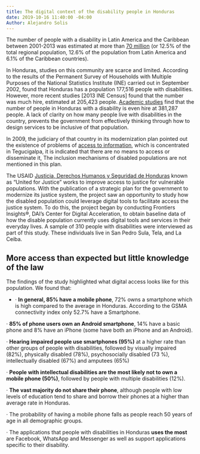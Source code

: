 ```yaml
---
title: The digital context of the disability people in Honduras
date: 2019-10-16 11:40:00 -04:00
Author: Alejandro Solis
---
```


The number of people with a disability in Latin America and the Caribbean between 2001-2013 was estimated at more than [70 million](https://www.paho.org/hon/index.php?option=com_docman&view=download&alias=383-identificacion-y-caracterizacion-de-las-personas-con-discapacidad-en-francisco-morazan-2017&category_slug=fortalecimiento-de-sistemas-de-salud&Itemid=211) (or 12.5% ​​of the total regional population, 12.6% of the population from Latin America and 6.1% of the Caribbean countries).

In Honduras, studies on this community are scarce and limited. According to the results of the Permanent Survey of Households with Multiple Purposes of the National Statistics Institute (INE) carried out in September 2002, found that Honduras has a population 177,516 people with disabilities. However, more recent studies \[2013 INE Census\] found that the number was much hire, estimated at 205,423 people. [Academic studies](http://www.bvs.hn/Honduras/UICFCM/Articulo3_Vol83-1-2-Discapacidad.Sujetos.18-65a.pdf) find that the number of people in Honduras with a disability is even hire at 381,287 people. A lack of clarity on how many people live with disabilities in the country, prevents the government from effectively thinking through how to design services to be inclusive of that population.

In 2009, the judiciary of that country in its modernization plan pointed out the existence of problems of [access to information](http://www.poderjudicial.gob.hn/transparencia/planeacion/documents/PlandeModernizaci%C3%B3nPoderJudicial200420091.pdf), which is concentrated in Tegucigalpa, it is indicated that there are no means to access or disseminate it, The inclusion mechanisms of disabled populations are not mentioned in this plan.

The USAID [Justicia, Derechos Humanos y Seguridad de Honduras](https://www.dai.com/our-work/projects/honduras-united-for-justice) known as “United for Justice” works to improve access to justice for vulnerable populations. With the publication of a strategic plan for the government to modernize its justice system, the project saw an opportunity to study how the disabled population could leverage digital tools to facilitate access the justice system. To do this, the project began by conducting Frontiers Insights®, DAI’s Center for Digital Acceleration, to obtain baseline data of how the disable population currently uses digital tools and services in their everyday lives. A sample of 310 people with disabilities were interviewed as part of this study. These individuals live in San Pedro Sula, Tela, and La Ceiba.
<div class="infogram-embed" data-id="59d30854-8421-4cfc-9195-87e094679b16" data-type="interactive" data-title="Discapacidad"></div><script>!function(e,i,n,s){var t="InfogramEmbeds",d=e.getElementsByTagName("script")[0];if(window[t]&&window[t].initialized)window[t].process&&window[t].process();else if(!e.getElementById(n)){var o=e.createElement("script");o.async=1,o.id=n,o.src="https://e.infogram.com/js/dist/embed-loader-min.js",d.parentNode.insertBefore(o,d)}}(document,0,"infogram-async");</script>

## More access than expected but little knowledge of the law

The findings of the study highlighted what digital access looks like for this population. We found that:

* · **In general, 85% have a mobile phone**, 72% owns a smartphone which is high compared to the average in Honduras. According to the GSMA connectivity index only 52.7% have a Smartphone.

· **85% of phone users own an Android smartphone**, 14% have a basic phone and 8% have an iPhone (some have both an iPhone and an Android).

· **Hearing impaired people use smartphones (95%)** at a higher rate than other groups of people with disabilities, followed by visually impaired (82%), physically disabled (78%), psychosocially disabled (73 %), intellectually disabled (67%) and amputees (65%)

· **People with intellectual disabilities are the most likely not to own a mobile phone (50%)**, followed by people with multiple disabilities (12%).

· **The vast majority do not share their phone**, although people with low levels of education tend to share and borrow their phones at a higher than average rate in Honduras.

· The probability of having a mobile phone falls as people reach 50 years of age in all demographic groups.

· The applications that people with disabilities in Honduras **uses the most** are Facebook, WhatsApp and Messenger as well as support applications specific to their disability.

<div class="infogram-embed" data-id="ec8c98a8-2f67-4325-8381-b00e503c52d5" data-type="interactive" data-title="Phone 4"></div><script>!function(e,i,n,s){var t="InfogramEmbeds",d=e.getElementsByTagName("script")[0];if(window[t]&&window[t].initialized)window[t].process&&window[t].process();else if(!e.getElementById(n)){var o=e.createElement("script");o.async=1,o.id=n,o.src="https://e.infogram.com/js/dist/embed-loader-min.js",d.parentNode.insertBefore(o,d)}}
From the Frontiers Insights® study we also found some important insights on how the disability population in Honduras accesses the justice system. We found that:

* · Only 35% of the people interviewed are aware of the Honduran law for people with disabilities. Depending on the disability this awareness ranged. For instance, people with intellectual disabilities were the least aware of the legal system at 14%. In comparison, those with physical or visual disabilities were more aware with 50% of those interviewed acknowledging that they were aware of the laws.

· Only 24% of the people interviewed believe that the government and private sector respect them, but responses depended on the disability. Those that felt they were most respected were people who are hearing impaired (41%) or with an intellectual disability (44%).

· In contrast, people with physical (13%), psychosocial (13%) and visual (8%) disabilities perceived significantly less respect for their disability in all sectors.

## Result of the Frontiers Insights® in Honduras

Mobile technologies are widely used by people with disabilities in Honduras, which presents an opportunity to increase their access to services like the justice system. With this baseline of data, the United for Justice project or a future project working to increase access to any service for the disability population in Honduras.

This study would not have been possible, without the support of Mr. Adam Fivenson and the entire technical and administrative team of the USAID [Justicia, Derechos Humanos y Seguridad de Honduras](https://www.dai.com/our-work/projects/honduras-united-for-justice) project.